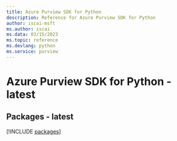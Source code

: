 ```yaml
---
title: Azure Purview SDK for Python
description: Reference for Azure Purview SDK for Python
author: iscai-msft
ms.author: iscai
ms.data: 03/15/2023
ms.topic: reference
ms.devlang: python
ms.service: purview
---
```

# Azure Purview SDK for Python - latest
## Packages - latest
[!INCLUDE [packages](purview-index.md)]